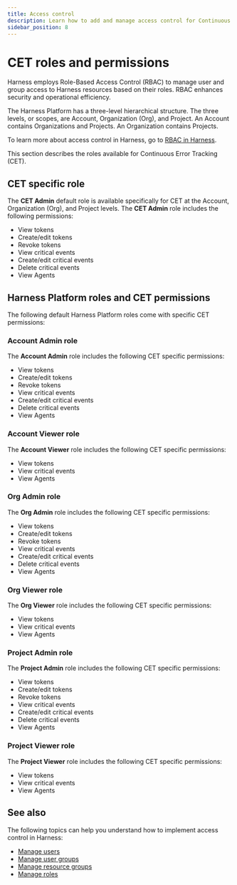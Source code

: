 ```yaml
---
title: Access control
description: Learn how to add and manage access control for Continuous Error Tracking.
sidebar_position: 8
---
```


# CET roles and permissions

Harness employs Role-Based Access Control (RBAC) to manage user and group access to Harness resources based on their roles. RBAC enhances security and operational efficiency.

The Harness Platform has a three-level hierarchical structure. The three levels, or scopes, are Account, Organization (Org), and Project. An Account contains Organizations and Projects. An Organization contains Projects.

To learn more about access control in Harness, go to [RBAC in Harness](/docs/platform/role-based-access-control/rbac-in-harness).

This section describes the roles available for Continuous Error Tracking (CET).


## CET specific role

The **CET Admin** default role is available specifically for CET at the Account, Organization (Org), and Project levels. The **CET Admin** role includes the following permissions:

- View tokens
- Create/edit tokens
- Revoke tokens
- View critical events
- Create/edit critical events
- Delete critical events
- View Agents


## Harness Platform roles and CET permissions

The following default Harness Platform roles come with specific CET permissions:


### Account Admin role

The **Account Admin** role includes the following CET specific permissions:

- View tokens
- Create/edit tokens
- Revoke tokens 
- View critical events 
- Create/edit critical events
- Delete critical events  
- View Agents


### Account Viewer role

The **Account Viewer** role includes the following CET specific permissions:

- View tokens
- View critical events 
- View Agents


### Org Admin role

The **Org Admin** role includes the following CET specific permissions:

- View tokens
- Create/edit tokens
- Revoke tokens 
- View critical events 
- Create/edit critical events
- Delete critical events  
- View Agents


### Org Viewer role

The **Org Viewer** role includes the following CET specific permissions:

- View tokens
- View critical events 
- View Agents


### Project Admin role

The **Project Admin** role includes the following CET specific permissions:

- View tokens
- Create/edit tokens
- Revoke tokens 
- View critical events 
- Create/edit critical events
- Delete critical events  
- View Agents


### Project Viewer role

The **Project Viewer** role includes the following CET specific permissions:

- View tokens
- View critical events 
- View Agents


## See also

The following topics can help you understand how to implement access control in Harness:

- [Manage users](/docs/platform/role-based-access-control/add-users)
- [Manage user groups](/docs/platform/role-based-access-control/add-user-groups)
- [Manage resource groups](/docs/platform/role-based-access-control/add-resource-groups)
- [Manage roles](/docs/platform/role-based-access-control/add-manage-roles)
